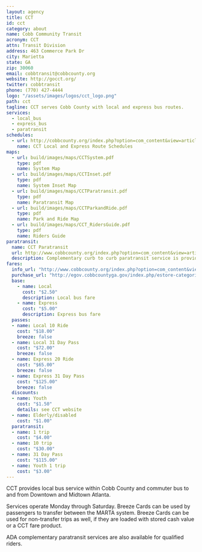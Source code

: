 ```yaml
---
layout: agency
title: CCT
id: cct
category: about
name: Cobb Community Transit
acronym: CCT
attn: Transit Division
address: 463 Commerce Park Dr
city: Marietta
state: GA
zip: 30060
email: cobbtransit@cobbcounty.org
website: http://gocct.org/
twitter: cobbtransit
phone: (770) 427-4444
logo: "/assets/images/logos/cct_logo.png"
path: cct
tagline: CCT serves Cobb County with local and express bus routes.
services:
  - local_bus
  - express_bus
  - paratransit
schedules:
  - url: http://cobbcounty.org/index.php?option=com_content&view=article&id=462&Itemid=431
    name: CCT Local and Express Route Schedules
maps:
  - url: build/images/maps/CCTSystem.pdf
    type: pdf
    name: System Map
  - url: build/images/maps/CCTInset.pdf
    type: pdf
    name: System Inset Map
  - url: build/images/maps/CCTParatransit.pdf
    type: pdf
    name: Paratransit Map
  - url: build/images/maps/CCTParkandRide.pdf
    type: pdf
    name: Park and Ride Map
  - url: build/images/maps/CCT_RidersGuide.pdf
    type: pdf
    name: Riders Guide
paratransit:
  name: CCT Paratransit
  url: http://www.cobbcounty.org/index.php?option=com_content&view=article&id=469&Itemid=427
  description: Complementary curb to curb paratransit service is provided to individuals who cannot use the regular CCT bus. Passengers must be certified to use paratransit service.
fares:
  info_url: "http://www.cobbcounty.org/index.php?option=com_content&view=article&id=471&Itemid=422"
  purchase_url: "http://egov.cobbcountyga.gov/index.php/estore-categories/2/168/cct-bus-passes"
  base: 
    - name: Local
      cost: "$2.50"
      description: Local bus fare
    - name: Express
      cost: "$5.00"
      description: Express bus fare
  passes:
  - name: Local 10 Ride
    cost: "$18.00"
    breeze: false
  - name: Local 31 Day Pass
    cost: "$72.00"
    breeze: false
  - name: Express 20 Ride
    cost: "$65.00"
    breeze: false
  - name: Express 31 Day Pass
    cost: "$125.00"
    breeze: false
  discounts: 
  - name: Youth
    cost: "$1.50" 
    details: see CCT website
  - name: Elderly/disabled
    cost: "$1.00"
  paratransit: 
  - name: 1 trip
    cost: "$4.00"
  - name: 10 trip
    cost: "$30.00"
  - name: 31 Day Pass
    cost: "$115.00"
  - name: Youth 1 trip
    cost: "$3.00"
---
```


CCT provides local bus service within Cobb County and commuter bus to and from Downtown and Midtown Atlanta.  

Services operate Monday through Saturday.  Breeze Cards can be used by passengers to transfer between the MARTA system.  Breeze Cards can be used for non-transfer trips as well, if they are loaded with stored cash value or a CCT fare product.  

ADA complementary paratransit services are also available for qualified riders.